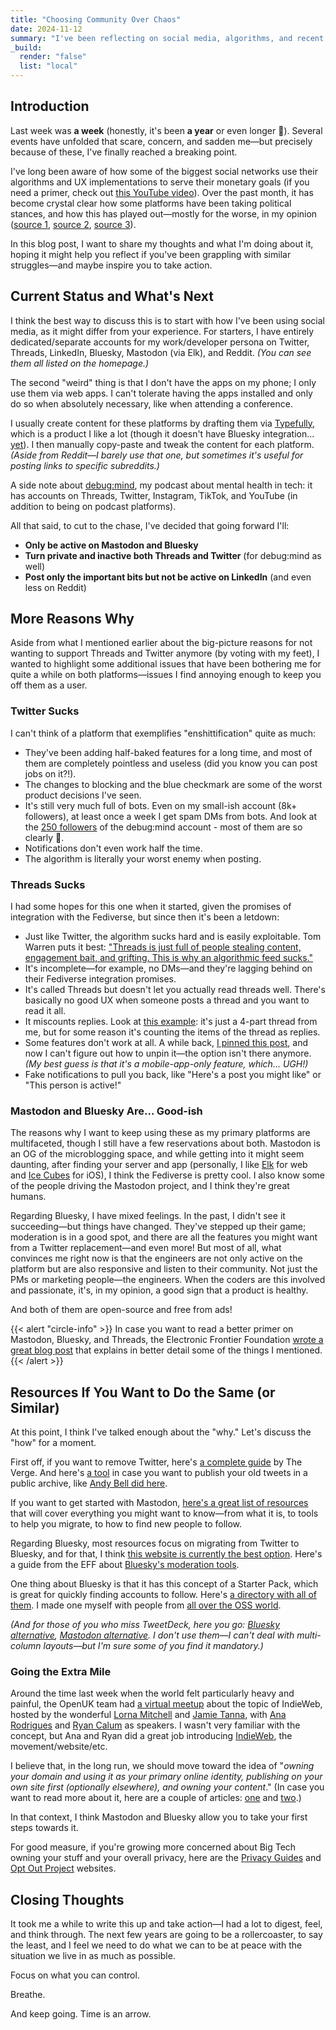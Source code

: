 ```yaml
---
title: "Choosing Community Over Chaos"
date: 2024-11-12
summary: "I've been reflecting on social media, algorithms, and recent events, and have decided to change how I engage online."
_build:
  render: "false"
  list: "local"
---
```


## Introduction

Last week was **a week** (honestly, it's been **a year** or even longer 🫠). Several events have unfolded that scare, concern, and sadden me—but precisely because of these, I've finally reached a breaking point.

I've long been aware of how some of the biggest social networks use their algorithms and UX implementations to serve their monetary goals (if you need a primer, check out [this YouTube video](https://www.youtube.com/watch?v=4maJty0vQjI)). Over the past month, it has become crystal clear how some platforms have been taking political stances, and how this has played out—mostly for the worse, in my opinion ([source 1](https://www.platformer.news/x-election-elon-musk-voter-fraud-misinformation/), [source 2](https://www.washingtonpost.com/technology/2024/10/16/instagram-limits-political-content-shadowban-election-posts/), [source 3](https://www.usermag.co/p/algorithms-are-making-political-speech)).

In this blog post, I want to share my thoughts and what I'm doing about it, hoping it might help you reflect if you've been grappling with similar struggles—and maybe inspire you to take action.

## Current Status and What's Next

I think the best way to discuss this is to start with how I've been using social media, as it might differ from your experience. For starters, I have entirely dedicated/separate accounts for my work/developer persona on Twitter, Threads, LinkedIn, Bluesky, Mastodon (via Elk), and Reddit. _(You can see them all listed on the homepage.)_

The second "weird" thing is that I don't have the apps on my phone; I only use them via web apps. I can't tolerate having the apps installed and only do so when absolutely necessary, like when attending a conference.

I usually create content for these platforms by drafting them via [Typefully](https://typefully.com/), which is a product I like a lot (though it doesn't have Bluesky integration... [yet](https://typefully.canny.io/feature-requests/p/publish-to-bluesky)). I then manually copy-paste and tweak the content for each platform. _(Aside from Reddit—I barely use that one, but sometimes it's useful for posting links to specific subreddits.)_

A side note about [debug:mind](https://debug-mind.com/), my podcast about mental health in tech: it has accounts on Threads, Twitter, Instagram, TikTok, and YouTube (in addition to being on podcast platforms).

All that said, to cut to the chase, I've decided that going forward I'll:

- **Only be active on Mastodon and Bluesky**
- **Turn private and inactive both Threads and Twitter** (for debug:mind as well)
- **Post only the important bits but not be active on LinkedIn** (and even less on Reddit)

## More Reasons Why

Aside from what I mentioned earlier about the big-picture reasons for not wanting to support Threads and Twitter anymore (by voting with my feet), I wanted to highlight some additional issues that have been bothering me for quite a while on both platforms—issues I find annoying enough to keep you off them as a user.

### Twitter Sucks

I can't think of a platform that exemplifies "enshittification" quite as much:

- They've been adding half-baked features for a long time, and most of them are completely pointless and useless (did you know you can post jobs on it?!).
- The changes to blocking and the blue checkmark are some of the worst product decisions I've seen.
- It's still very much full of bots. Even on my small-ish account (8k+ followers), at least once a week I get spam DMs from bots. And look at the [250 followers](https://x.com/debug_mind/followers) of the debug:mind account - most of them are so clearly 🤖.
- Notifications don't even work half the time.
- The algorithm is literally your worst enemy when posting.

### Threads Sucks

I had some hopes for this one when it started, given the promises of integration with the Fediverse, but since then it's been a letdown:

- Just like Twitter, the algorithm sucks hard and is easily exploitable. Tom Warren puts it best: ["Threads is just full of people stealing content, engagement bait, and grifting. This is why an algorithmic feed sucks."](https://www.threads.net/@tomwarrenuk/post/DCL59cZNuBt?xmt=AQGzDL7iZt-FhYVg2xTSipG2G68bG6LC4VsebsdAh4oidA)
- It's incomplete—for example, no DMs—and they're lagging behind on their Fediverse integration promises.
- It's called Threads but doesn't let you actually read threads well. There's basically no good UX when someone posts a thread and you want to read it all.
- It miscounts replies. Look at [this example](https://www.threads.net/@kelset.dev/post/DCHJDVcIiQ6?xmt=AQGz_qnevgKKz1L8luFqfS0Whyve5kiLsJ9n0eXoqlMvrQ): it's just a 4-part thread from me, but for some reason it's counting the items of the thread as replies.
- Some features don't work at all. A while back, [I pinned this post](https://www.threads.net/@kelset.dev/post/C90MKTqIlbk?xmt=AQGz_qnevgKKz1L8luFqfS0Whyve5kiLsJ9n0eXoqlMvrQ), and now I can't figure out how to unpin it—the option isn't there anymore. _(My best guess is that it's a mobile-app-only feature, which... UGH!)_
- Fake notifications to pull you back, like "Here's a post you might like" or "This person is active!"

### Mastodon and Bluesky Are... Good-ish

The reasons why I want to keep using these as my primary platforms are multifaceted, though I still have a few reservations about both. Mastodon is an OG of the microblogging space, and while getting into it might seem daunting, after finding your server and app (personally, I like [Elk](https://elk.zone) for web and [Ice Cubes](https://github.com/Dimillian/IceCubesApp) for iOS), I think the Fediverse is pretty cool. I also know some of the people driving the Mastodon project, and I think they're great humans.

Regarding Bluesky, I have mixed feelings. In the past, I didn't see it succeeding—but things have changed. They've stepped up their game; moderation is in a good spot, and there are all the features you might want from a Twitter replacement—and even more! But most of all, what convinces me right now is that the engineers are not only active on the platform but are also responsive and listen to their community. Not just the PMs or marketing people—the engineers. When the coders are this involved and passionate, it's, in my opinion, a good sign that a product is healthy.

And both of them are open-source and free from ads!

{{< alert "circle-info" >}}
In case you want to read a better primer on Mastodon, Bluesky, and Threads, the Electronic Frontier Foundation [wrote a great blog post](https://www.eff.org/deeplinks/2024/06/whats-difference-between-mastodon-bluesky-and-threads) that explains in better detail some of the things I mentioned.
{{< /alert >}}

## Resources If You Want to Do the Same (or Similar)

At this point, I think I've talked enough about the "why." Let's discuss the "how" for a moment.

First off, if you want to remove Twitter, here's [a complete guide](https://www.theverge.com/24293448/x-twitter-musk-deactivate-how-to) by The Verge. And here's [a tool](https://github.com/tweetback/tweetback) in case you want to publish your old tweets in a public archive, like [Andy Bell did here](https://bsky.app/profile/bell.bz/post/3la7m64nab725).

If you want to get started with Mastodon, [here's a great list of resources](https://mementomori.social/the-mastodon-list/) that will cover everything you might want to know—from what it is, to tools to help you migrate, to how to find new people to follow.

Regarding Bluesky, most resources focus on migrating from Twitter to Bluesky, and for that, I think [this website is currently the best option](https://www.bluesky-migrate.com/). Here's a guide from the EFF about [Bluesky's moderation tools](https://www.eff.org/deeplinks/2024/06/how-clean-your-bluesky-feed).

One thing about Bluesky is that it has this concept of a Starter Pack, which is great for quickly finding accounts to follow. Here's [a directory with all of them](https://blueskydirectory.com/starter-packs/all). I made one myself with people from [all over the OSS world](https://bsky.app/starter-pack/kelset.dev/3l7vrkvoxh225).

_(And for those of you who miss TweetDeck, here you go: [Bluesky alternative](https://deck.blue/), [Mastodon alternative](https://mastodeck.com/). I don't use them—I can't deal with multi-column layouts—but I'm sure some of you find it mandatory.)_

### Going the Extra Mile

Around the time last week when the world felt particularly heavy and painful, the OpenUK team had [a virtual meetup](https://www.meetup.com/openuk/events/303912333/) about the topic of IndieWeb, hosted by the wonderful [Lorna Mitchell](https://lornajane.net/) and [Jamie Tanna](https://www.jvt.me/), with [Ana Rodrigues](https://ohhelloana.blog/) and [Ryan Calum](https://calumryan.com/) as speakers. I wasn't very familiar with the concept, but Ana and Ryan did a great job introducing [IndieWeb](https://indieweb.org), the movement/website/etc.

I believe that, in the long run, we should move toward the idea of "_owning your domain and using it as your primary online identity, publishing on your own site first (optionally elsewhere), and owning your content_." (In case you want to read more about it, here are a couple of articles: [one](https://paulrobertlloyd.com/2024/201/s1/peckham_digital/) and [two](https://theadhocracy.co.uk/wrote/one-year-in-the-indieweb).)

In that context, I think Mastodon and Bluesky allow you to take your first steps towards it.

For good measure, if you're growing more concerned about Big Tech owning your stuff and your overall privacy, here are the [Privacy Guides](https://www.privacyguides.org/en/) and [Opt Out Project](https://www.optoutproject.net/) websites.

## Closing Thoughts

It took me a while to write this up and take action—I had a lot to digest, feel, and think through. The next few years are going to be a rollercoaster, to say the least, and I feel we need to do what we can to be at peace with the situation we live in as much as possible.

Focus on what you can control.

Breathe.

And keep going. Time is an arrow.
